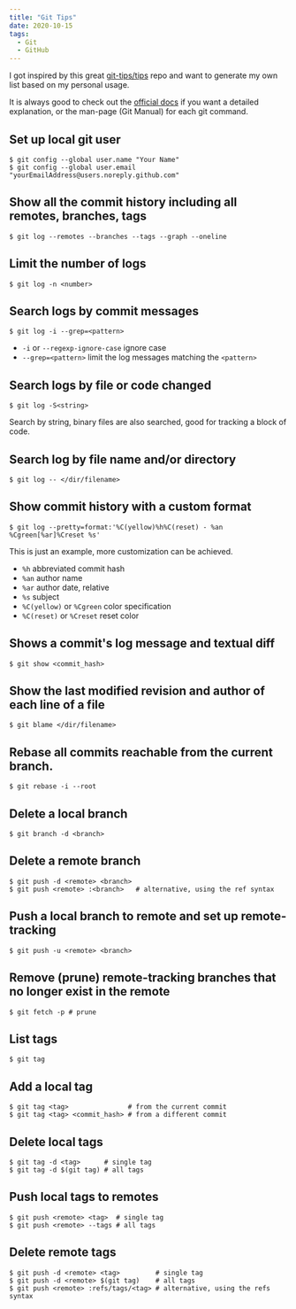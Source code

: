 ```yaml
---
title: "Git Tips"
date: 2020-10-15
tags:
  - Git
  - GitHub
---
```


I got inspired by this great [git-tips/tips](https://github.com/git-tips/tips) repo and want to generate my own list based on my personal usage.

It is always good to check out the [official docs](https://git-scm.com/docs) if you want a detailed explanation, or the man-page (Git Manual) for each git command.

## Set up local git user

```shell
$ git config --global user.name "Your Name"
$ git config --global user.email "yourEmailAddress@users.noreply.github.com"
```

## Show all the commit history including all remotes, branches, tags

```shell
$ git log --remotes --branches --tags --graph --oneline
```

## Limit the number of logs

```shell
$ git log -n <number>
```

## Search logs by commit messages

```shell
$ git log -i --grep=<pattern>
```

- `-i` or `--regexp-ignore-case` ignore case
- `--grep=<pattern>` limit the log messages matching the `<pattern>`

## Search logs by file or code changed

```shell
$ git log -S<string>
```

Search by string, binary files are also searched, good for tracking a block of code.

## Search log by file name and/or directory

```shell
$ git log -- </dir/filename>
```

## Show commit history with a custom format

```shell
$ git log --pretty=format:'%C(yellow)%h%C(reset) - %an %Cgreen[%ar]%Creset %s'
```

This is just an example, more customization can be achieved.

- `%h` abbreviated commit hash
- `%an` author name
- `%ar` author date, relative
- `%s` subject
- `%C(yellow)` or `%Cgreen` color specification
- `%C(reset)` or `%Creset` reset color

## Shows a commit's log message and textual diff

```shell
$ git show <commit_hash>
```

## Show the last modified revision and author of each line of a file

```shell
$ git blame </dir/filename>
```

## Rebase all commits reachable from the current branch.

```shell
$ git rebase -i --root
```

## Delete a local branch

```shell
$ git branch -d <branch>
```

## Delete a remote branch

```shell
$ git push -d <remote> <branch>
$ git push <remote> :<branch>   # alternative, using the ref syntax
```

## Push a local branch to remote and set up remote-tracking

```shell
$ git push -u <remote> <branch>
```

## Remove (prune) remote-tracking branches that no longer exist in the remote

```shell
$ git fetch -p # prune
```

## List tags

```shell
$ git tag
```

## Add a local tag

```shell
$ git tag <tag>               # from the current commit
$ git tag <tag> <commit_hash> # from a different commit
```

## Delete local tags

```shell
$ git tag -d <tag>      # single tag
$ git tag -d $(git tag) # all tags
```

## Push local tags to remotes

```shell
$ git push <remote> <tag>  # single tag
$ git push <remote> --tags # all tags
```

## Delete remote tags

```shell
$ git push -d <remote> <tag>         # single tag
$ git push -d <remote> $(git tag)    # all tags
$ git push <remote> :refs/tags/<tag> # alternative, using the refs syntax
```
